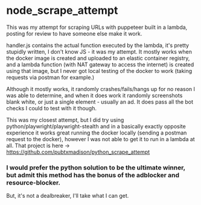# node_scrape_attempt
This was my attempt for scraping URLs with puppeteer built in a lambda, posting for review to have someone else make it work.  
  
handler.js contains the actual function executed by the lambda, it's pretty stupidly written, I don't know JS - it was my attempt. It mostly works when the docker image is created and uploaded to an elastic container registry, and a lambda function (with NAT gateway to access the internet) is created using that image, but I never got local testing of the docker to work (taking requests via postman for example.)  
  
Although it mostly works, it randomly crashes/fails/hangs up for no reason I was able to determine, and when it does work it randomly screenshots blank white, or just a single element - usually an ad. It does pass all the bot checks I could to test with it though.  
  
This was my closest attempt, but I did try using python/playwright/playwright-stealth and in a basically exactly opposite experience it works great running the docker locally (sending a postman request to the docker), however I was not able to get it to run in a lambda at all. That project is here -> https://github.com/pubtxmadison/python_scrape_attempt  
  
### I would prefer the python solution to be the ultimate winner, but admit this method has the bonus of the adblocker and resource-blocker.  
  
But, it's not a dealbreaker, I'll take what I can get.
